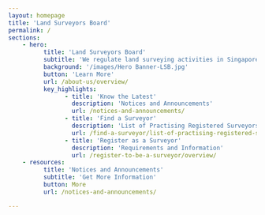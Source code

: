 ```yaml
---
layout: homepage
title: 'Land Surveyors Board'
permalink: /
sections:
    - hero:
          title: 'Land Surveyors Board'
          subtitle: 'We regulate land surveying activities in Singapore to meet the nation’s needs'
          background: '/images/Hero Banner-LSB.jpg'
          button: 'Learn More'
          url: /about-us/overview/
          key_highlights:
                - title: 'Know the Latest'
                  description: 'Notices and Announcements'
                  url: /notices-and-announcements/
                - title: 'Find a Surveyor'
                  description: 'List of Practising Registered Surveyors & their Companies'
                  url: /find-a-surveyor/list-of-practising-registered-surveyors/
                - title: 'Register as a Surveyor'
                  description: 'Requirements and Information'
                  url: /register-to-be-a-surveyor/overview/
    - resources:
          title: 'Notices and Announcements'
          subtitle: 'Get More Information'
          button: More
          url: /notices-and-announcements/

---
```


<!-- Type your notification here - the notification bar will not appear if this is empty. For other changes, refer to _data/homepage.yml to edit the homepage -->
